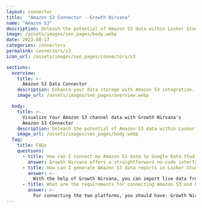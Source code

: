 ```yaml
---
layout: connector
title:  "Amazon S3 Connector - Growth Nirvana"
name: "Amazon S3"
description: Unleash the potential of Amazon S3 data within Looker Studio, for data-driven strategies that make an impact.
image: /assets/images/seo_pages/body.webp
date: 2023-08-17
categories: connectors
permalink: connectors/s3
icon_url: /assets/images/seo_pages/connectors/s3

sections:
  overview:
    title: >-
      Amazon S3 Data Connector
    description: Enhance your data storage with Amazon S3 integration. Seamlessly merge the capabilities of Amazon S3's storage infrastructure with Looker Studio's analytical prowess, enabling you to transform raw data into actionable insights.
    image_url: /assets/images/seo_pages/overview.webp

  body:
    title: >-
      Visualize Your Amazon S3 channel data with Growth Nirvana's
      Amazon S3 Connector
    description: Unleash the potential of Amazon S3 data within Looker Studio, for data-driven strategies that make an impact.
    image_url: /assets/images/seo_pages/body.webp
  faq:
    title: FAQs
    questions:
      - title: How can I connect my Amazon S3 data to Google Data Studio/Looker Studio?
        answer: Growth Nirvana offers a straightforward no-code interface to connect to Amazon S3 data sources.
      - title: How can I generate Amazon S3 data reports in Looker Studio?
        answer: >-
          With the help of Growth Nirvana, you can import live data from Amazon S3 into Looker Studio. These data can be viewed in charts, tables, and dashboards to generate branded reports that can be shared instantly.
      - title: What are the requirements for connecting Amazon S3 and Looker Studio?
        answer: >-
          For connecting the two platforms, you should have: Growth Nirvana Account and Amazon S3 Ads Account
---
```

